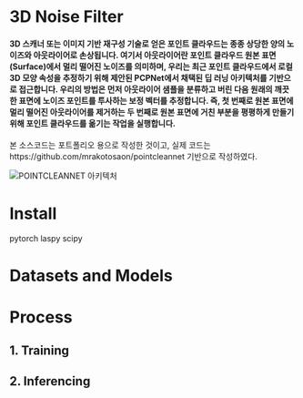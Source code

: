 # 3D Noise Filter
#### 3D 스캐너 또는 이미지 기반 재구성 기술로 얻은 포인트 클라우드는 종종 상당한 양의 노이즈와 아웃라이어로 손상됩니다. 여기서 아웃라이어란 포인트 클라우드 원본 표면(Surface)에서 멀리 떨어진 노이즈를 의미하며,  우리는 최근 포인트 클라우드에서 로컬 3D 모양 속성을 추정하기 위해 제안된 PCPNet에서 채택된 딥 러닝 아키텍처를 기반으로 접근합니다. 우리의 방법은 먼저 아웃라이어 샘플을 분류하고 버린 다음 원래의 깨끗한 표면에 노이즈 포인트를 투사하는 보정 벡터를 추정합니다. 즉, 첫 번째로 원본 표면에 멀리 떨어진 아웃라이어를 제거하는 두 번째로 원본 표면에 거친 부분을 평평하게 만들기 위해 포인트 클라우드를 옮기는 작업을 실행합니다.

본 소스코드는 포트폴리오 용으로 작성한 것이고, 실제 코드는https://github.com/mrakotosaon/pointcleannet 기반으로 작성하였다. 

![POINTCLEANNET 아키텍처](https://user-images.githubusercontent.com/48546917/83731606-c984b480-a685-11ea-9c57-8bb7d486adce.png)

# Install
pytorch
laspy
scipy

# Datasets and Models

# Process
## 1. Training

## 2. Inferencing
